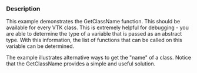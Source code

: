 ### Description

This example demonstrates the GetClassName function. This should be available for every VTK class. This is extremely helpful for debugging - you are able to determine the type of a variable that is passed as an abstract type. With this information, the list of functions that can be called on this variable can be determined.

The example illustrates alternative ways to get the "name" of a class. Notice that the GetClassName provides a simple and useful solution.
